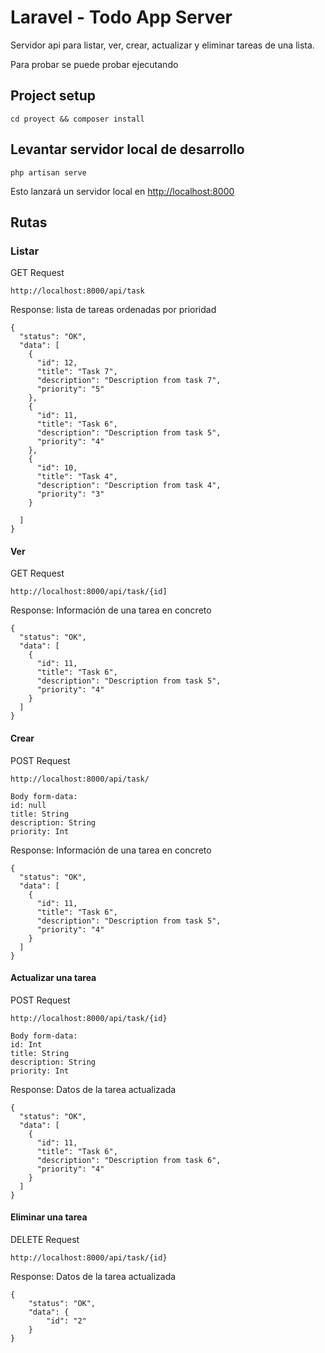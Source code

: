 # Laravel - Todo App Server

Servidor api para  listar, ver, crear, actualizar y eliminar tareas de una lista.


Para probar se puede probar ejecutando 
## Project setup
```
cd proyect && composer install
```

## Levantar servidor local de desarrollo

```
php artisan serve
```
Esto lanzará un servidor local en [http://localhost:8000](http://localhost:8000)


## Rutas

### Listar
GET
Request
```
http://localhost:8000/api/task
```
Response: lista de tareas ordenadas por prioridad
```
{
  "status": "OK",
  "data": [
    {
      "id": 12,
      "title": "Task 7",
      "description": "Description from task 7",
      "priority": "5"
    },
    {
      "id": 11,
      "title": "Task 6",
      "description": "Description from task 5",
      "priority": "4"
    },
    {
      "id": 10,
      "title": "Task 4",
      "description": "Description from task 4",
      "priority": "3"
    }

  ]
}
```

#### Ver

GET
Request
```
http://localhost:8000/api/task/{id]
```
Response: Información de una tarea en concreto
```
{
  "status": "OK",
  "data": [
    {
      "id": 11,
      "title": "Task 6",
      "description": "Description from task 5",
      "priority": "4"
    }
  ]
}
```

#### Crear

POST
Request

```
http://localhost:8000/api/task/

Body form-data:
id: null
title: String
description: String
priority: Int
```
Response: Información de una tarea en concreto
```
{
  "status": "OK",
  "data": [
    {
      "id": 11,
      "title": "Task 6",
      "description": "Description from task 5",
      "priority": "4"
    }
  ]
}
```

#### Actualizar una tarea

POST
Request

```
http://localhost:8000/api/task/{id}

Body form-data:
id: Int
title: String
description: String
priority: Int
```
Response: Datos de la tarea actualizada
```
{
  "status": "OK",
  "data": [
    {
      "id": 11,
      "title": "Task 6",
      "description": "Description from task 6",
      "priority": "4"
    }
  ]
}
```

#### Eliminar una tarea

DELETE
Request

```
http://localhost:8000/api/task/{id}

```
Response: Datos de la tarea actualizada
```
{
    "status": "OK",
    "data": {
        "id": "2"
    }
}
```
